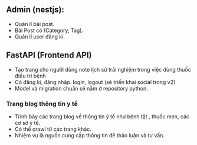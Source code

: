 ## Admin (nestjs):
- Quản lí bài post.
- Bài Post có (Category, Tag).
- Quản lí user đăng kí.

## FastAPI (Frontend API)
- Tạo trang cho người dùng note lịch sử trải nghiệm trong việc dùng thuốc điều tri bệnh 
- Có đăng kí, đăng nhập. login, logout (sẽ triển khai social trong v2)
- Model và migration chuẩn sẽ nằm ở repository python.

### Trang blog thông tin y tế
- Trình bày các trang blog về thông tin ý tế như bệnh tật , thuốc men, các cơ sở ý tế.
- Có thể crawl từ các trang khác.
- Nhiệm vụ là nguồn cung cấp thông tin để thảo luận và tư vấn.